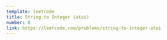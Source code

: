 ```yaml
---
template: leetcode
title: String to Integer (atoi)
number: 8
link: https://leetcode.com/problems/string-to-integer-atoi
---
```

